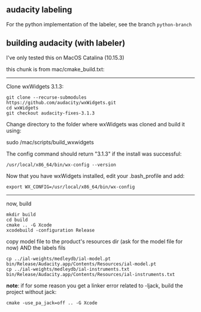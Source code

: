 ## audacity labeling 
For the python implementation of the labeler, see the branch `python-branch`

## building audacity (with labeler)
I've only tested this on MacOS Catalina (10.15.3)

this chunk is from mac/cmake_build.txt:

---
Clone wxWidgets 3.1.3:
```
git clone --recurse-submodules https://github.com/audacity/wxWidgets.git
cd wxWidgets
git checkout audacity-fixes-3.1.3
```
Change directory to the folder where wxWidgets was cloned and build it using:

sudo <path to Audacity source>/mac/scripts/build_wxwidgets

The config command should return "3.1.3" if the install was successful:
```
/usr/local/x86_64/bin/wx-config --version
```

Now that you have wxWidgets installed, edit your .bash_profile and add:
```
export WX_CONFIG=/usr/local/x86_64/bin/wx-config
```

---

now, build
```
mkdir build
cd build
cmake .. -G Xcode
xcodebuild -configuration Release
```

copy model file to the product's resources dir (ask for the model file for now)
AND the labels fils
```
cp ../ial-weights/medleydb/ial-model.pt bin/Release/Audacity.app/Contents/Resources/ial-model.pt
cp ../ial-weights/medleydb/ial-instruments.txt bin/Release/Audacity.app/Contents/Resources/ial-instruments.txt
```

__note__: if for some reason you get a linker error related to -ljack, build the project without jack:
```
cmake -use_pa_jack=off .. -G Xcode
```